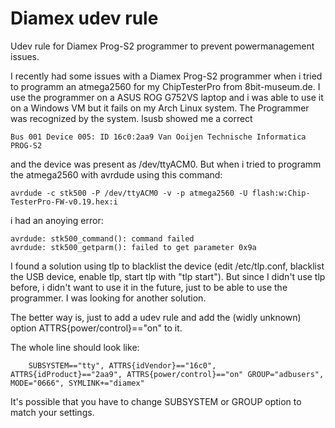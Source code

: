 # Diamex udev rule
Udev rule for Diamex Prog-S2 programmer to prevent powermanagement issues.

I recently had some issues with a Diamex Prog-S2 programmer when i tried to programm an atmega2560 for my ChipTesterPro from 8bit-museum.de.
I use the programmer on a ASUS ROG G752VS laptop and i was able to use it on a Windows VM but it fails on my Arch Linux system.
The Programmer was recognized by the system. lsusb showed me a correct 

    Bus 001 Device 005: ID 16c0:2aa9 Van Ooijen Technische Informatica PROG-S2

and the device was present as /dev/ttyACM0. But when i tried to programm the atmega2560 with avrdude using this command:

    avrdude -c stk500 -P /dev/ttyACM0 -v -p atmega2560 -U flash:w:Chip-TesterPro-FW-v0.19.hex:i

i had an anoying error:

    avrdude: stk500_command(): command failed
    avrdude: stk500_getparm(): failed to get parameter 0x9a
  
I found a solution using tlp to blacklist the device (edit /etc/tlp.conf, blacklist the USB device, enable tlp, start tlp with "tlp start").
But since I didn't use tlp before, i didn't want to use it in the future, just to be able to use the programmer. I was looking for another solution.

The better way is, just to add a udev rule and add the (widly unknown) option ATTRS{power/control}=="on" to it.

The whole line should look like:

        SUBSYSTEM=="tty", ATTRS{idVendor}=="16c0", ATTRS{idProduct}=="2aa9", ATTRS{power/control}=="on" GROUP="adbusers", MODE="0666", SYMLINK+="diamex"

It's possible that you have to change SUBSYSTEM or GROUP option to match your settings.


